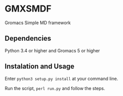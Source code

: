 # GMXSMDF
Gromacs Simple MD framework

## Dependencies

Python 3.4 or higher and Gromacs 5 or higher

## Instalation and Usage

Enter `python3 setup.py install` at your command line.

Run the script, `perl run.py` and follow the steps.
